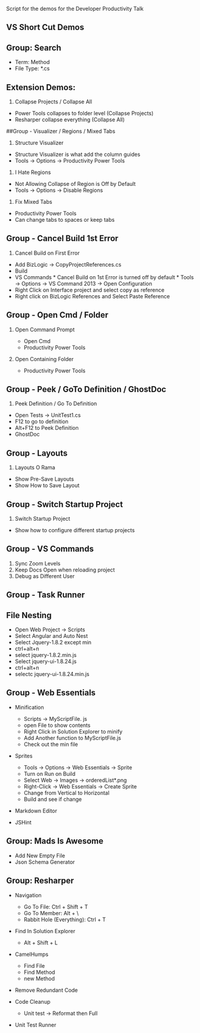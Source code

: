 Script for the demos for the Developer Productivity Talk

## VS Short Cut Demos


## Group: Search

* Term: Method
* File Type: *.cs


## Extension Demos:

1. Collapse Projects / Collapse All
* Power Tools collapses to folder level (Collapse Projects)
* Resharper collapse everything (Collapse All)

##Group - Visualizer / Regions / Mixed Tabs

1. Structure Visualizer
* Structure Visualizer is what add the column guides
* Tools -> Options -> Productivity Power Tools

1. I Hate Regions
* Not Allowing Collapse of Region is Off by Default
* Tools -> Options -> Disable Regions

1. Fix Mixed Tabs
* Productivity Power Tools
* Can change tabs to spaces or keep tabs

## Group - Cancel Build 1st Error

1. Cancel Build on First Error
* Add BizLogic -> CopyProjectReferences.cs
* Build 
* VS Commands
		* Cancel Build on 1st Error is turned off by default
		* Tools -> Options -> VS Command 2013 -> Open Configuration
* Right Click on Interface project and select copy as reference
* Right click on BizLogic References and Select Paste Reference

## Group - Open Cmd / Folder

1. Open Command Prompt
	* Open Cmd
	* Productivity Power Tools

1. Open Containing Folder
	* Productivity Power Tools

## Group - Peek / GoTo Definition / GhostDoc
1. Peek Definition / Go To Definition
* Open Tests -> UnitTest1.cs
* F12 to go to definition
* Alt+F12 to Peek Definition
* GhostDoc

## Group - Layouts

1. Layouts O Rama

* Show Pre-Save Layouts
* Show How to Save Layout

## Group - Switch Startup Project

1. Switch Startup Project
* Show how to configure different startup projects


## Group - VS Commands

1. Sync Zoom Levels
1. Keep Docs Open when reloading project
1. Debug as Different User

## Group - Task Runner

## File Nesting

* Open Web Project -> Scripts
* Select Angular and Auto Nest
* Select Jquery-1.8.2 except min
* ctrl+alt+n
* select jquery-1.8.2.min.js
* Select jquery-ui-1.8.24.js
* ctrl+alt+n
* selectc jquery-ui-1.8.24.min.js

## Group - Web Essentials

*  Minification
	- Scripts -> MyScriptFile.	js
	- open File to show contents
	- Right Click in Solution Explorer to minify
	- Add Another function to MyScriptFile.js
	- Check out the min file

* Sprites
	- Tools -> Options -> Web Essentials -> Sprite
	- Turn on Run on Build
	- Select Web -> Images -> orderedList*.png 
	- Right-Click -> Web Essentials -> Create Sprite
	- Change from Vertical to Horizontal
	- Build and see if change

* Markdown Editor 
* JSHint


## Group: Mads Is Awesome

* Add New Empty File
* Json Schema Generator

## Group: Resharper

* Navigation

	- Go To File: Ctrl + Shift + T
	- Go To Member: Alt + \
	- Rabbit Hole (Everything): Ctrl + T

* Find In Solution Explorer
	- Alt + Shift + L


* CamelHumps

	- Find File
	- Find Method
	- new Method

* Remove Redundant Code
* Code Cleanup
	- Unit test -> Reformat then Full
* Unit Test Runner